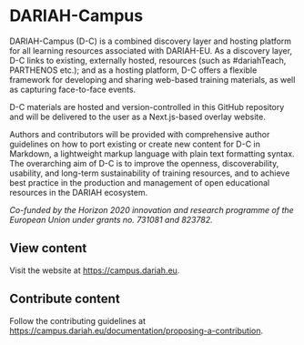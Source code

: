 # DARIAH-Campus

DARIAH-Campus (D-C) is a combined discovery layer and hosting platform for all learning resources
associated with DARIAH-EU. As a discovery layer, D-C links to existing, externally hosted, resources
(such as #dariahTeach, PARTHENOS etc.); and as a hosting platform, D-C offers a flexible framework
for developing and sharing web-based training materials, as well as capturing face-to-face events.

D-C materials are hosted and version-controlled in this GitHub repository and will be delivered to
the user as a Next.js-based overlay website.

Authors and contributors will be provided with comprehensive author guidelines on how to port
existing or create new content for D-C in Markdown, a lightweight markup language with plain text
formatting syntax. The overarching aim of D-C is to improve the openness, discoverability,
usability, and long-term sustainability of training resources, and to achieve best practice in the
production and management of open educational resources in the DARIAH ecosystem.

_Co-funded by the Horizon 2020 innovation and research programme of the European Union under grants
no. 731081 and 823782._

## View content

Visit the website at <https://campus.dariah.eu>.

## Contribute content

Follow the contributing guidelines at
<https://campus.dariah.eu/documentation/proposing-a-contribution>.
